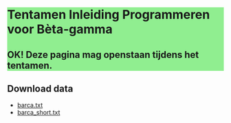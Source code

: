 <div style="background:lightgreen;width: 100%">
<h1>Tentamen Inleiding Programmeren voor Bèta-gamma</h1>

<h2>OK! Deze pagina mag openstaan tijdens het tentamen.</h2>
</div>

## Download data

* [barca.txt](https://raw.githubusercontent.com/spcourse/exam-tests/main/data/barca.txt)
* [barca_short.txt](https://raw.githubusercontent.com/spcourse/exam-tests/main/data/barca_short.txt)
